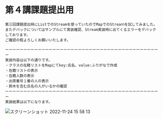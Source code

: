 # 第４講課題提出用　
	第三回課題提出時にListでのStreamを使っていたのでMapでのStreaｍを試してみました。
	またデバックについてはサンプルにて実装確認、Stream実装時に出てくるエラーをデバックしております。
	ご確認の程よろしくお願いいたします。

	ーーーーーーーーーーーーーーーーーーーーーーーーーーーーーーーーーーーーーーーーーーー
	実装内容は以下の通りです。
	・クラスの在籍リストをMapにてkey:氏名、value:ふりがなで作成
	・在籍リストの表示
	・在籍人数の表示
	・出席番号１番の人の表示
	・鈴木を含む氏名の人がいるかの確認
	ーーーーーーーーーーーーーーーーーーーーーーーーーーーーーーーーーーーーーーーーーーー
	実装結果は以下になります。

![スクリーンショット 2022-11-24 15 58 13](https://user-images.githubusercontent.com/118358124/203715031-5479464c-7c88-49e9-aaca-5101b49703eb.png)
